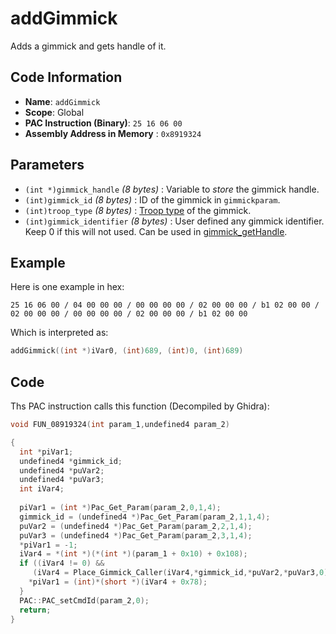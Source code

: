 # addGimmick

Adds a gimmick and gets handle of it.

## Code Information

- **Name**: `addGimmick`
- **Scope**: Global
- **PAC Instruction (Binary)**: `25 16 06 00`
- **Assembly Address in Memory** : `0x8919324`

## Parameters

- `(int *)gimmick_handle` *(8 bytes)* : Variable to *store* the gimmick handle.
- `(int)gimmick_id` *(8 bytes)* : ID of the gimmick in `gimmickparam`.
- `(int)troop_type` *(8 bytes)* : [Troop type](./guide/reference-table.md#troop-types) of the gimmick.
- `(int)gimmick_identifier` *(8 bytes)* : User defined any gimmick identifier. Keep 0 if this will not used. Can be used in [gimmick_getHandle](./gimmick_gethandle.md).

## Example

Here is one example in hex:

```25 16 06 00 / 04 00 00 00 / 00 00 00 00 / 02 00 00 00 / b1 02 00 00 / 02 00 00 00 / 00 00 00 00 / 02 00 00 00 / b1 02 00 00```

Which is interpreted as:

```c
addGimmick((int *)iVar0, (int)689, (int)0, (int)689)
```

## Code

Ths PAC instruction calls this function (Decompiled by Ghidra):

```c
void FUN_08919324(int param_1,undefined4 param_2)

{
  int *piVar1;
  undefined4 *gimmick_id;
  undefined4 *puVar2;
  undefined4 *puVar3;
  int iVar4;
  
  piVar1 = (int *)Pac_Get_Param(param_2,0,1,4);
  gimmick_id = (undefined4 *)Pac_Get_Param(param_2,1,1,4);
  puVar2 = (undefined4 *)Pac_Get_Param(param_2,2,1,4);
  puVar3 = (undefined4 *)Pac_Get_Param(param_2,3,1,4);
  *piVar1 = -1;
  iVar4 = *(int *)(*(int *)(param_1 + 0x10) + 0x108);
  if ((iVar4 != 0) &&
     (iVar4 = Place_Gimmick_Caller(iVar4,*gimmick_id,*puVar2,*puVar3,0), iVar4 != 0)) {
    *piVar1 = (int)*(short *)(iVar4 + 0x78);
  }
  PAC::PAC_setCmdId(param_2,0);
  return;
}
```

